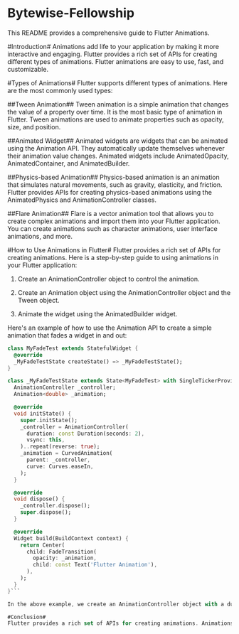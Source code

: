 # Bytewise-Fellowship
This README provides a comprehensive guide to Flutter Animations.

#Introduction#
Animations add life to your application by making it more interactive and engaging. Flutter provides a rich set of APIs for creating different types of animations. Flutter animations are easy to use, fast, and customizable.

#Types of Animations#
Flutter supports different types of animations. Here are the most commonly used types:

##Tween Animation##
Tween animation is a simple animation that changes the value of a property over time. It is the most basic type of animation in Flutter. Tween animations are used to animate properties such as opacity, size, and position.

##Animated Widget##
Animated widgets are widgets that can be animated using the Animation API. They automatically update themselves whenever their animation value changes. Animated widgets include AnimatedOpacity, AnimatedContainer, and AnimatedBuilder.

##Physics-based Animation##
Physics-based animation is an animation that simulates natural movements, such as gravity, elasticity, and friction. Flutter provides APIs for creating physics-based animations using the AnimatedPhysics and AnimationController classes.

##Flare Animation##
Flare is a vector animation tool that allows you to create complex animations and import them into your Flutter application. You can create animations such as character animations, user interface animations, and more.

#How to Use Animations in Flutter#
Flutter provides a rich set of APIs for creating animations. Here is a step-by-step guide to using animations in your Flutter application:

  1. Create an AnimationController object to control the animation.

  2. Create an Animation object using the AnimationController object and the Tween object.

  3. Animate the widget using the AnimatedBuilder widget.

Here's an example of how to use the Animation API to create a simple animation that fades a widget in and out:

```dart
class MyFadeTest extends StatefulWidget {
  @override
  _MyFadeTestState createState() => _MyFadeTestState();
}

class _MyFadeTestState extends State<MyFadeTest> with SingleTickerProviderStateMixin {
  AnimationController _controller;
  Animation<double> _animation;

  @override
  void initState() {
    super.initState();
    _controller = AnimationController(
      duration: const Duration(seconds: 2),
      vsync: this,
    )..repeat(reverse: true);
    _animation = CurvedAnimation(
      parent: _controller,
      curve: Curves.easeIn,
    );
  }

  @override
  void dispose() {
    _controller.dispose();
    super.dispose();
  }

  @override
  Widget build(BuildContext context) {
    return Center(
      child: FadeTransition(
        opacity: _animation,
        child: const Text('Flutter Animation'),
      ),
    );
  }
}```

In the above example, we create an AnimationController object with a duration of 2 seconds and a CurvedAnimation object with an ease-in curve. We then use the FadeTransition widget to animate the opacity of the text widget.

#Conclusion#
Flutter provides a rich set of APIs for creating animations. Animations can add life to your application by making it more interactive and engaging. Flutter animations are easy to use, fast, and customizable. Use the above guide to create animations in your Flutter application.

